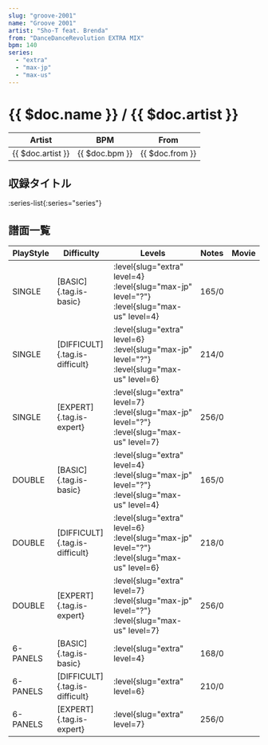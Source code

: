 ```yaml
---
slug: "groove-2001"
name: "Groove 2001"
artist: "Sho-T feat. Brenda"
from: "DanceDanceRevolution EXTRA MIX"
bpm: 140
series:
  - "extra"
  - "max-jp"
  - "max-us"
---
```


# {{ $doc.name }} / {{ $doc.artist }}

|Artist|BPM|From|
|------|---|----|
|{{ $doc.artist }}|{{ $doc.bpm }}|{{ $doc.from }}|

## 収録タイトル

:series-list{:series="series"}

## 譜面一覧

|PlayStyle|Difficulty|Levels|Notes|Movie|
|---------|----------|------|-----|-----|
|SINGLE|[BASIC]{.tag.is-basic}|<div class="field is-grouped is-grouped-multiline">:level{slug="extra" level=4} :level{slug="max-jp" level="?"} :level{slug="max-us" level=4}</div>|165/0||
|SINGLE|[DIFFICULT]{.tag.is-difficult}|<div class="field is-grouped is-grouped-multiline">:level{slug="extra" level=6} :level{slug="max-jp" level="?"} :level{slug="max-us" level=6}</div>|214/0||
|SINGLE|[EXPERT]{.tag.is-expert}|<div class="field is-grouped is-grouped-multiline">:level{slug="extra" level=7} :level{slug="max-jp" level="?"} :level{slug="max-us" level=7}</div>|256/0||
|DOUBLE|[BASIC]{.tag.is-basic}|<div class="field is-grouped is-grouped-multiline">:level{slug="extra" level=4} :level{slug="max-jp" level="?"} :level{slug="max-us" level=4}</div>|165/0||
|DOUBLE|[DIFFICULT]{.tag.is-difficult}|<div class="field is-grouped is-grouped-multiline">:level{slug="extra" level=6} :level{slug="max-jp" level="?"} :level{slug="max-us" level=6}</div>|218/0||
|DOUBLE|[EXPERT]{.tag.is-expert}|<div class="field is-grouped is-grouped-multiline">:level{slug="extra" level=7} :level{slug="max-jp" level="?"} :level{slug="max-us" level=7}</div>|256/0||
|6-PANELS|[BASIC]{.tag.is-basic}|<div class="field is-grouped is-grouped-multiline">:level{slug="extra" level=4}</div>|168/0||
|6-PANELS|[DIFFICULT]{.tag.is-difficult}|<div class="field is-grouped is-grouped-multiline">:level{slug="extra" level=6}</div>|210/0||
|6-PANELS|[EXPERT]{.tag.is-expert}|<div class="field is-grouped is-grouped-multiline">:level{slug="extra" level=7}</div>|256/0||
